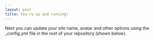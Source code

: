```yaml
---
layout: post
title: You're up and running!
---
```


Next you can update your site name, avatar and other options using the _config.yml file in the root of your repository (shown below).



